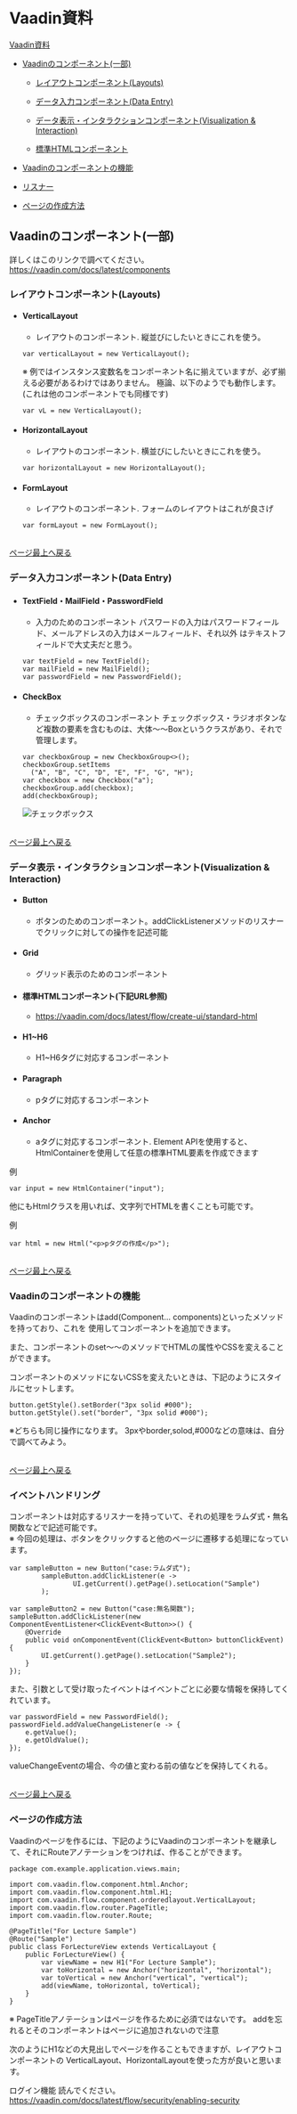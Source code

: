 # Vaadin資料
[Vaadin資料](#vaadin資料)
- [Vaadinのコンポーネント(一部)](#vaadinのコンポーネント一部)

  -  [レイアウトコンポーネント(Layouts)](#レイアウトコンポーネントlayouts)

  - [データ入力コンポーネント(Data Entry)](#データ入力コンポーネントdata-entry)

  - [データ表示・インタラクションコンポーネント(Visualization & Interaction)](#データ表示インタラクションコンポーネントvisualization--interaction)

  - [標準HTMLコンポーネント](#標準htmlコンポーネント)

- [Vaadinのコンポーネントの機能](#vaadinのコンポーネントの機能)

- [リスナー](#イベントハンドリング)

- [ページの作成方法](#ページの作成方法)

## Vaadinのコンポーネント(一部) 
詳しくはこのリンクで調べてください。
https://vaadin.com/docs/latest/components

### レイアウトコンポーネント(Layouts)
- #### VerticalLayout
  - レイアウトのコンポーネント. 縦並びにしたいときにこれを使う。
  ~~~
  var verticalLayout = new VerticalLayout(); 
  ~~~
  ※ 例ではインスタンス変数名をコンポーネント名に揃えていますが、必ず揃える必要があるわけではありません。
  極論、以下のようでも動作します。(これは他のコンポーネントでも同様です)
  ~~~
  var vL = new VerticalLayout();
  ~~~

- #### HorizontalLayout
  - レイアウトのコンポーネント. 横並びにしたいときにこれを使う。
  ~~~
  var horizontalLayout = new HorizontalLayout(); 
  ~~~

- #### FormLayout
  - レイアウトのコンポーネント. フォームのレイアウトはこれが良さげ
  ~~~
  var formLayout = new FormLayout();
  ~~~

<br>[ページ最上へ戻る](#vaadin資料)

### データ入力コンポーネント(Data Entry)
- #### TextField・MailField・PasswordField
  - 入力のためのコンポーネント
パスワードの入力はパスワードフィールド、メールアドレスの入力はメールフィールド、それ以外
はテキストフィールドで大丈夫だと思う。
  ~~~
  var textField = new TextField();
  var mailField = new MailField();
  var passwordField = new PasswordField();
  ~~~

- #### CheckBox
  - チェックボックスのコンポーネント
チェックボックス・ラジオボタンなど複数の要素を含むものは、大体～～Boxというクラスがあり、それで管理します。
  ~~~
  var checkboxGroup = new CheckboxGroup<>();
  checkboxGroup.setItems
    ("A", "B", "C", "D", "E", "F", "G", "H");
  var checkbox = new Checkbox("a");
  checkboxGroup.add(checkbox);
  add(checkboxGroup);
  ~~~
  ![チェックボックス](./images/checkbox.png)

<br>[ページ最上へ戻る](#vaadin資料)

### データ表示・インタラクションコンポーネント(Visualization & Interaction)
- #### Button
  - ボタンのためのコンポーネント。addClickListenerメソッドのリスナーでクリックに対しての操作を記述可能

- #### Grid
  - グリッド表示のためのコンポーネント
- #### 標準HTMLコンポーネント(下記URL参照)
  - https://vaadin.com/docs/latest/flow/create-ui/standard-html

- #### H1~H6
  - H1~H6タグに対応するコンポーネント
- #### Paragraph
  - pタグに対応するコンポーネント
- #### Anchor
  - aタグに対応するコンポーネント. Element APIを使用すると、HtmlContainerを使用して任意の標準HTML要素を作成できます

例
~~~
var input = new HtmlContainer("input");
~~~

他にもHtmlクラスを用いれば、文字列でHTMLを書くことも可能です。

例
~~~
var html = new Html("<p>pタグの作成</p>");
~~~

<br>[ページ最上へ戻る](#vaadin資料)

### Vaadinのコンポーネントの機能
Vaadinのコンポーネントはadd(Component... components)といったメソッドを持っており、これを
使用してコンポーネントを追加できます。

また、コンポーネントのset～～のメソッドでHTMLの属性やCSSを変えることができます。

コンポーネントのメソッドにないCSSを変えたいときは、下記のようにスタイルにセットします。
~~~
button.getStyle().setBorder("3px solid #000");
button.getStyle().set("border", "3px solid #000");
~~~
※どちらも同じ操作になります。
3pxやborder,solod,#000などの意味は、自分で調べてみよう。

<br>[ページ最上へ戻る](#vaadin資料)

### イベントハンドリング
コンポーネントは対応するリスナーを持っていて、それの処理をラムダ式・無名関数などで記述可能です。<br>
※ 今回の処理は、ボタンをクリックすると他のページに遷移する処理になっています。
~~~
var sampleButton = new Button("case:ラムダ式");
        sampleButton.addClickListener(e ->
                UI.getCurrent().getPage().setLocation("Sample")
        );

var sampleButton2 = new Button("case:無名関数");
sampleButton.addClickListener(new ComponentEventListener<ClickEvent<Button>>() {
    @Override
    public void onComponentEvent(ClickEvent<Button> buttonClickEvent) {
        UI.getCurrent().getPage().setLocation("Sample2");
    }
});
~~~

また、引数として受け取ったイベントはイベントごとに必要な情報を保持してくれています。
~~~
var passwordField = new PasswordField();
passwordField.addValueChangeListener(e -> {
    e.getValue();
    e.getOldValue();
});
~~~ 
valueChangeEventの場合、今の値と変わる前の値などを保持してくれる。

<br>[ページ最上へ戻る](#vaadin資料)

### ページの作成方法
Vaadinのページを作るには、下記のようにVaadinのコンポーネントを継承して、それにRouteアノテーションをつければ、作ることができます。
~~~
package com.example.application.views.main;

import com.vaadin.flow.component.html.Anchor;
import com.vaadin.flow.component.html.H1;
import com.vaadin.flow.component.orderedlayout.VerticalLayout;
import com.vaadin.flow.router.PageTitle;
import com.vaadin.flow.router.Route;

@PageTitle("For Lecture Sample")
@Route("Sample")
public class ForLectureView extends VerticalLayout {
    public ForLectureView() {
        var viewName = new H1("For Lecture Sample");
        var toHorizontal = new Anchor("horizontal", "horizontal");
        var toVertical = new Anchor("vertical", "vertical");
        add(viewName, toHorizontal, toVertical);
    }
}
~~~
※ PageTitleアノテーションはページを作るために必須ではないです。
addを忘れるとそのコンポーネントはページに追加されないので注意

次のようにH1などの大見出しでページを作ることもできますが、レイアウトコンポーネントの
VerticalLayout、HorizontalLayoutを使った方が良いと思います。

ログイン機能
読んでください。
https://vaadin.com/docs/latest/flow/security/enabling-security
